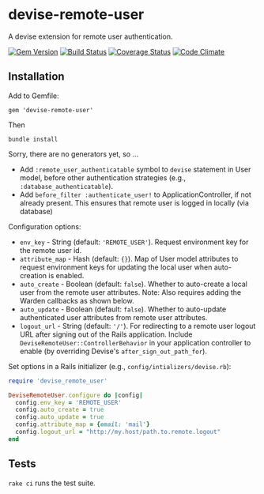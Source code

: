 devise-remote-user
==================

A devise extension for remote user authentication.

[![Gem Version](https://badge.fury.io/rb/devise-remote-user.svg)](http://badge.fury.io/rb/devise-remote-user)
[![Build Status](https://github.com/duke-libraries/devise-remote-user/workflows/CI/badge.svg)](https://github.com/duke-libraries/devise-remote-user/actions?query=branch%3Amaster)
[![Coverage Status](https://coveralls.io/repos/duke-libraries/devise-remote-user/badge.png?branch=master)](https://coveralls.io/r/duke-libraries/devise-remote-user?branch=master)
[![Code Climate](https://codeclimate.com/github/duke-libraries/devise-remote-user/badges/gpa.svg)](https://codeclimate.com/github/duke-libraries/devise-remote-user)

## Installation

Add to Gemfile:

```
gem 'devise-remote-user'
```

Then

```
bundle install
```

Sorry, there are no generators yet, so ...

- Add `:remote_user_authenticatable` symbol to `devise` statement in User model, before other authentication strategies (e.g., `:database_authenticatable`).
- Add `before_filter :authenticate_user!` to ApplicationController, if not already present.  This ensures that remote user is logged in locally (via database)

Configuration options:

- `env_key` - String (default: `'REMOTE_USER'`).  Request environment key for the remote user id.
- `attribute_map` - Hash (default: `{}`).  Map of User model attributes to request environment keys for updating the local user when auto-creation is enabled.
- `auto_create` - Boolean (default: `false`). Whether to auto-create a local user from the remote user attributes.  Note: Also requires adding the Warden callbacks as shown below.
- `auto_update` - Boolean (default: `false`). Whether to auto-update authenticated user attributes from remote user attributes.
- `logout_url` - String (default: `'/'`).  For redirecting to a remote user logout URL after signing out of the Rails application.  Include `DeviseRemoteUser::ControllerBehavior` in your application controller to enable (by overriding Devise's `after_sign_out_path_for`).

Set options in a Rails initializer (e.g., `config/intializers/devise.rb`):

```ruby
require 'devise_remote_user'

DeviseRemoteUser.configure do |config|
  config.env_key = 'REMOTE_USER'
  config.auto_create = true
  config.auto_update = true
  config.attribute_map = {email: 'mail'}
  config.logout_url = "http://my.host/path.to.remote.logout"
end
```

## Tests

`rake ci` runs the test suite.
